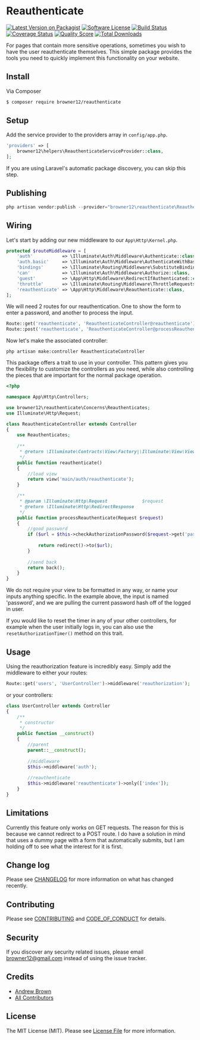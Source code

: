 # Reauthenticate

[![Latest Version on Packagist][ico-version]][link-packagist]
[![Software License][ico-license]](LICENSE.md)
[![Build Status][ico-travis]][link-travis]
[![Coverage Status][ico-scrutinizer]][link-scrutinizer]
[![Quality Score][ico-code-quality]][link-code-quality]
[![Total Downloads][ico-downloads]][link-downloads]

For pages that contain more sensitive operations, sometimes you wish to have the user reauthenticate themselves. This simple package provides the tools you need to quickly implement this functionality on your website.

## Install

Via Composer

``` bash
$ composer require browner12/reauthenticate
```

## Setup

Add the service provider to the providers array in `config/app.php`.

``` php
'providers' => [
    browner12\helpers\ReauthenticateServiceProvider::class,
];
```

If you are using Laravel's automatic package discovery, you can skip this step.

## Publishing

``` php
php artisan vendor:publish --provider="browner12\reauthenticate\ReauthenticateServiceProvider"
```

## Wiring

Let's start by adding our new middleware to our `App\Http\Kernel.php`.

```php
protected $routeMiddleware = [
    'auth'           => \Illuminate\Auth\Middleware\Authenticate::class,
    'auth.basic'     => \Illuminate\Auth\Middleware\AuthenticateWithBasicAuth::class,
    'bindings'       => \Illuminate\Routing\Middleware\SubstituteBindings::class,
    'can'            => \Illuminate\Auth\Middleware\Authorize::class,
    'guest'          => \App\Http\Middleware\RedirectIfAuthenticated::class,
    'throttle'       => \Illuminate\Routing\Middleware\ThrottleRequests::class,
    'reauthenticate' => \App\Http\Middleware\Reauthenticate::class,
];
```

We will need 2 routes for our reauthentication. One to show the form to enter a password, and another to process the input.

```php
Route::get('reauthenticate', 'ReauthenticateController@reauthenticate')->name('reauthenticate');
Route::post('reauthenticate', 'ReauthenticateController@processReauthenticate')->name('reauthenticate.process');
```

Now let's make the associated controller:

`php artisan make:controller ReauthenticateController`

This package offers a trait to use in your controller. This pattern gives you the flexibility to customize the controllers as you need, while also controlling the pieces that are important for the normal package operation.

```php
<?php

namespace App\Http\Controllers;

use browner12\reauthenticate\Concerns\Reauthenticates;
use Illuminate\Http\Request;

class ReauthenticateController extends Controller
{
    use Reauthenticates;
    
    /**
     * @return \Illuminate\Contracts\View\Factory|\Illuminate\View\View
     */
    public function reauthenticate()
    {
        //load view
        return view('main/auth/reauthenticate');
    }

    /**
     * @param \Illuminate\Http\Request             $request
     * @return \Illuminate\Http\RedirectResponse
     */
    public function processReauthenticate(Request $request)
    {
        //good password
        if ($url = $this->checkAuthorizationPassword($request->get('password'), $request->user()->password)){
        
            return redirect()->to($url);
        }
        
        //send back
        return back();
    }
}
```

We do not require your view to be formatted in any way, or name your inputs anything specific. In the example above, the input is named 'password', and we are pulling the current password hash off of the logged in user.

If you would like to reset the timer in any of your other controllers, for example when the user initially logs in, you can also use the `resetAuthorizationTimer()` method on this trait.

## Usage

Using the reauthorization feature is incredibly easy. Simply add the middleware to either your routes:

```php
Route::get('users', 'UserController')->middleware('reauthorization');
```

or your controllers:

```php
class UserController extends Controller
{
    /**
     * constructor
     */
    public function __construct()
    {
        //parent
        parent::__construct();
    
        //middleware
        $this->middleware('auth');
    
        //reauthenticate
        $this->middleware('reauthenticate')->only(['index']);
    }
}
```

## Limitations

Currently this feature only works on GET requests. The reason for this is because we cannot redirect to a POST route. I do have a solution in mind that uses a dummy page with a form that automatically submits, but I am holding off to see what the interest for it is first.

## Change log

Please see [CHANGELOG](CHANGELOG.md) for more information on what has changed recently.

## Contributing

Please see [CONTRIBUTING](CONTRIBUTING.md) and [CODE_OF_CONDUCT](CODE_OF_CONDUCT.md) for details.

## Security

If you discover any security related issues, please email browner12@gmail.com instead of using the issue tracker.

## Credits

- [Andrew Brown][link-author]
- [All Contributors][link-contributors]

## License

The MIT License (MIT). Please see [License File](LICENSE.md) for more information.

[ico-version]: https://img.shields.io/packagist/v/browner12/reauthenticate.svg?style=flat-square
[ico-license]: https://img.shields.io/badge/license-MIT-brightgreen.svg?style=flat-square
[ico-travis]: https://img.shields.io/travis/browner12/reauthenticate/master.svg?style=flat-square
[ico-scrutinizer]: https://img.shields.io/scrutinizer/coverage/g/browner12/reauthenticate.svg?style=flat-square
[ico-code-quality]: https://img.shields.io/scrutinizer/g/browner12/reauthenticate.svg?style=flat-square
[ico-downloads]: https://img.shields.io/packagist/dt/browner12/reauthenticate.svg?style=flat-square

[link-packagist]: https://packagist.org/packages/browner12/reauthenticate
[link-travis]: https://travis-ci.org/browner12/reauthenticate
[link-scrutinizer]: https://scrutinizer-ci.com/g/browner12/reauthenticate/code-structure
[link-code-quality]: https://scrutinizer-ci.com/g/browner12/reauthenticate
[link-downloads]: https://packagist.org/packages/browner12/reauthenticate
[link-author]: https://github.com/browner12
[link-contributors]: ../../contributors
